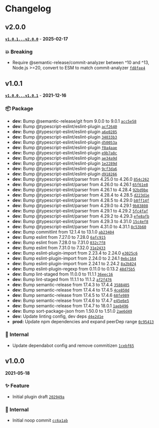 # Changelog

## v2.0.0

**[`v1.0.1...v2.0.0`](https://github.com/evelynhathaway/commit-analyzer-fail-on-no-release/compare/v1.0.1...v2.0.0)** - **2025-02-17**

### 💥 Breaking

- Require @semantic-release/commit-analyzer between ^10 and ^13, Node.js >=20, convert to ESM to match commit-analyzer [`fd8fee4`](https://github.com/evelynhathaway/commit-analyzer-fail-on-no-release/commit/fd8fee4)

## v1.0.1

**[`v1.0.0...v1.0.1`](https://github.com/evelynhathaway/commit-analyzer-fail-on-no-release/compare/v1.0.0...v1.0.1)** - **2021-12-16**

### 📦 Package

- **dev:** Bump @semantic-release/git from 9.0.0 to 9.0.1 [`acc5e58`](https://github.com/evelynhathaway/commit-analyzer-fail-on-no-release/commit/acc5e58)
- **dev:** Bump @typescript-eslint/eslint-plugin [`acf2640`](https://github.com/evelynhathaway/commit-analyzer-fail-on-no-release/commit/acf2640)
- **dev:** Bump @typescript-eslint/eslint-plugin [`a6e0285`](https://github.com/evelynhathaway/commit-analyzer-fail-on-no-release/commit/a6e0285)
- **dev:** Bump @typescript-eslint/eslint-plugin [`34033b3`](https://github.com/evelynhathaway/commit-analyzer-fail-on-no-release/commit/34033b3)
- **dev:** Bump @typescript-eslint/eslint-plugin [`d50053a`](https://github.com/evelynhathaway/commit-analyzer-fail-on-no-release/commit/d50053a)
- **dev:** Bump @typescript-eslint/eslint-plugin [`f0a4aae`](https://github.com/evelynhathaway/commit-analyzer-fail-on-no-release/commit/f0a4aae)
- **dev:** Bump @typescript-eslint/eslint-plugin [`e9b7a0c`](https://github.com/evelynhathaway/commit-analyzer-fail-on-no-release/commit/e9b7a0c)
- **dev:** Bump @typescript-eslint/eslint-plugin [`ae34a9d`](https://github.com/evelynhathaway/commit-analyzer-fail-on-no-release/commit/ae34a9d)
- **dev:** Bump @typescript-eslint/eslint-plugin [`1e2289d`](https://github.com/evelynhathaway/commit-analyzer-fail-on-no-release/commit/1e2289d)
- **dev:** Bump @typescript-eslint/eslint-plugin [`9cf3da6`](https://github.com/evelynhathaway/commit-analyzer-fail-on-no-release/commit/9cf3da6)
- **dev:** Bump @typescript-eslint/eslint-plugin [`d918266`](https://github.com/evelynhathaway/commit-analyzer-fail-on-no-release/commit/d918266)
- **dev:** Bump @typescript-eslint/parser from 4.25.0 to 4.26.0 [`854c262`](https://github.com/evelynhathaway/commit-analyzer-fail-on-no-release/commit/854c262)
- **dev:** Bump @typescript-eslint/parser from 4.26.0 to 4.26.1 [`65f61e8`](https://github.com/evelynhathaway/commit-analyzer-fail-on-no-release/commit/65f61e8)
- **dev:** Bump @typescript-eslint/parser from 4.26.1 to 4.28.4 [`92bd9be`](https://github.com/evelynhathaway/commit-analyzer-fail-on-no-release/commit/92bd9be)
- **dev:** Bump @typescript-eslint/parser from 4.28.4 to 4.28.5 [`d223d1e`](https://github.com/evelynhathaway/commit-analyzer-fail-on-no-release/commit/d223d1e)
- **dev:** Bump @typescript-eslint/parser from 4.28.5 to 4.29.0 [`b8ff14f`](https://github.com/evelynhathaway/commit-analyzer-fail-on-no-release/commit/b8ff14f)
- **dev:** Bump @typescript-eslint/parser from 4.29.0 to 4.29.1 [`9b83808`](https://github.com/evelynhathaway/commit-analyzer-fail-on-no-release/commit/9b83808)
- **dev:** Bump @typescript-eslint/parser from 4.29.1 to 4.29.2 [`5fc4faf`](https://github.com/evelynhathaway/commit-analyzer-fail-on-no-release/commit/5fc4faf)
- **dev:** Bump @typescript-eslint/parser from 4.29.2 to 4.29.3 [`efe8afb`](https://github.com/evelynhathaway/commit-analyzer-fail-on-no-release/commit/efe8afb)
- **dev:** Bump @typescript-eslint/parser from 4.29.3 to 4.31.0 [`15c4ef8`](https://github.com/evelynhathaway/commit-analyzer-fail-on-no-release/commit/15c4ef8)
- **dev:** Bump @typescript-eslint/parser from 4.31.0 to 4.31.1 [`8c53b60`](https://github.com/evelynhathaway/commit-analyzer-fail-on-no-release/commit/8c53b60)
- **dev:** Bump commitlint from 12.1.4 to 13.1.0 [`ab23404`](https://github.com/evelynhathaway/commit-analyzer-fail-on-no-release/commit/ab23404)
- **dev:** Bump eslint from 7.27.0 to 7.28.0 [`6afc915`](https://github.com/evelynhathaway/commit-analyzer-fail-on-no-release/commit/6afc915)
- **dev:** Bump eslint from 7.28.0 to 7.31.0 [`032c7f8`](https://github.com/evelynhathaway/commit-analyzer-fail-on-no-release/commit/032c7f8)
- **dev:** Bump eslint from 7.31.0 to 7.32.0 [`31e2433`](https://github.com/evelynhathaway/commit-analyzer-fail-on-no-release/commit/31e2433)
- **dev:** Bump eslint-plugin-import from 2.23.4 to 2.24.0 [`e3025c6`](https://github.com/evelynhathaway/commit-analyzer-fail-on-no-release/commit/e3025c6)
- **dev:** Bump eslint-plugin-import from 2.24.0 to 2.24.1 [`0ebc164`](https://github.com/evelynhathaway/commit-analyzer-fail-on-no-release/commit/0ebc164)
- **dev:** Bump eslint-plugin-import from 2.24.1 to 2.24.2 [`8a2b824`](https://github.com/evelynhathaway/commit-analyzer-fail-on-no-release/commit/8a2b824)
- **dev:** Bump eslint-plugin-regexp from 0.11.0 to 0.13.2 [`48d75b5`](https://github.com/evelynhathaway/commit-analyzer-fail-on-no-release/commit/48d75b5)
- **dev:** Bump lint-staged from 11.0.0 to 11.1.1 [`36eec16`](https://github.com/evelynhathaway/commit-analyzer-fail-on-no-release/commit/36eec16)
- **dev:** Bump lint-staged from 11.1.1 to 11.1.2 [`af2f476`](https://github.com/evelynhathaway/commit-analyzer-fail-on-no-release/commit/af2f476)
- **dev:** Bump semantic-release from 17.4.3 to 17.4.4 [`3588405`](https://github.com/evelynhathaway/commit-analyzer-fail-on-no-release/commit/3588405)
- **dev:** Bump semantic-release from 17.4.4 to 17.4.5 [`4ce850d`](https://github.com/evelynhathaway/commit-analyzer-fail-on-no-release/commit/4ce850d)
- **dev:** Bump semantic-release from 17.4.5 to 17.4.6 [`68fe989`](https://github.com/evelynhathaway/commit-analyzer-fail-on-no-release/commit/68fe989)
- **dev:** Bump semantic-release from 17.4.6 to 17.4.7 [`e45e6e5`](https://github.com/evelynhathaway/commit-analyzer-fail-on-no-release/commit/e45e6e5)
- **dev:** Bump semantic-release from 17.4.7 to 18.0.1 [`1aeb496`](https://github.com/evelynhathaway/commit-analyzer-fail-on-no-release/commit/1aeb496)
- **dev:** Bump sort-package-json from 1.50.0 to 1.51.0 [`2ae6d49`](https://github.com/evelynhathaway/commit-analyzer-fail-on-no-release/commit/2ae6d49)
- **dev:** Update linting config, dev deps [`d4e2d1e`](https://github.com/evelynhathaway/commit-analyzer-fail-on-no-release/commit/d4e2d1e)
- **prod:** Update npm dependencies and expand peerDep range [`0c95413`](https://github.com/evelynhathaway/commit-analyzer-fail-on-no-release/commit/0c95413)

### 🧹 Internal

- Update dependabot config and remove commitizen [`1cebf65`](https://github.com/evelynhathaway/commit-analyzer-fail-on-no-release/commit/1cebf65)

## v1.0.0

**2021-05-18**

### ✨ Feature

- Initial plugin draft [`202949a`](https://github.com/evelynhathaway/commit-analyzer-fail-on-no-release/commit/202949a)

### 🧹 Internal

- Initial noop commit [`cc6a1ab`](https://github.com/evelynhathaway/commit-analyzer-fail-on-no-release/commit/cc6a1ab)

